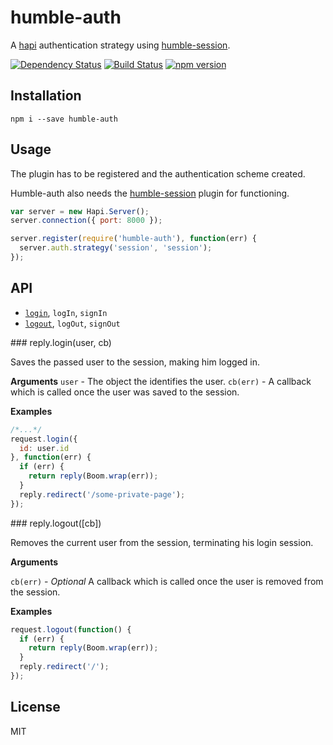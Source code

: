 # humble-auth

A [hapi](http://hapijs.com/) authentication strategy using [humble-session](https://github.com/zkochan/humble-session).

[![Dependency Status](https://david-dm.org/zkochan/humble-auth/status.svg?style=flat)](https://david-dm.org/zkochan/humble-auth)
[![Build Status](https://travis-ci.org/zkochan/humble-auth.svg?branch=master)](https://travis-ci.org/zkochan/humble-auth)
[![npm version](https://badge.fury.io/js/humble-auth.svg)](http://badge.fury.io/js/humble-auth)


## Installation

```
npm i --save humble-auth
```


## Usage

The plugin has to be registered and the authentication scheme created.

Humble-auth also needs the [humble-session](https://github.com/zkochan/humble-session)
plugin for functioning.

```js
var server = new Hapi.Server();
server.connection({ port: 8000 });

server.register(require('humble-auth'), function(err) {
  server.auth.strategy('session', 'session');
});
```


## API

* [`login`](#login), `logIn`, `signIn`
* [`logout`](#logout), `logOut`, `signOut`


<a name="login" />
### reply.login(user, cb)

Saves the passed user to the session, making him logged in.

__Arguments__
`user` - The object the identifies the user.
`cb(err)` - A callback which is called once the user was saved to the session.

__Examples__

```js
/*...*/
request.login({
  id: user.id
}, function(err) {
  if (err) {
    return reply(Boom.wrap(err));
  }
  reply.redirect('/some-private-page');
});
```


<a name="logout" />
### reply.logout([cb])

Removes the current user from the session, terminating his login session.

__Arguments__

`cb(err)` - *Optional* A callback which is called once the user is removed from
the session.

__Examples__

```js
request.logout(function() {
  if (err) {
    return reply(Boom.wrap(err));
  }
  reply.redirect('/');
});
```


## License

MIT
